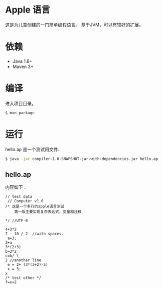 # Apple 语言
这是为儿童创建的一门简单编程语言。
基于JVM，可以有较好的扩展。

# 依赖
- Java 1.8+
- Maven 3+

# 编译
进入项目目录。
```
$ mvn package
```

# 运行
hello.ap 是一个测试用文件.

```bash
$ java -jar compiler-1.0-SNAPSHOT-jar-with-dependencies.jar hello.ap
```
## hello.ap 
内容如下：
```
// test data
 // Computer v1.0
/* 这是一个多行的apple语言测试
    第一版主要实现复杂表达式，变量和注释

*/ //UTF-8

4+3*2
7 - 10 / 2  //with spaces.
 a=3;
3+a
3*(2+3)
b=3*2
c=b/ \
2 //another line
 e = 2+ (3*(3+2)-5)
 x = 3;
x
/* test other */
f=x+2
```